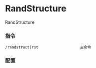 # RandStructure
RandStructure

### 指令
```
/randstruct|rst                   主命令
```

### 配置
```hocon
```
